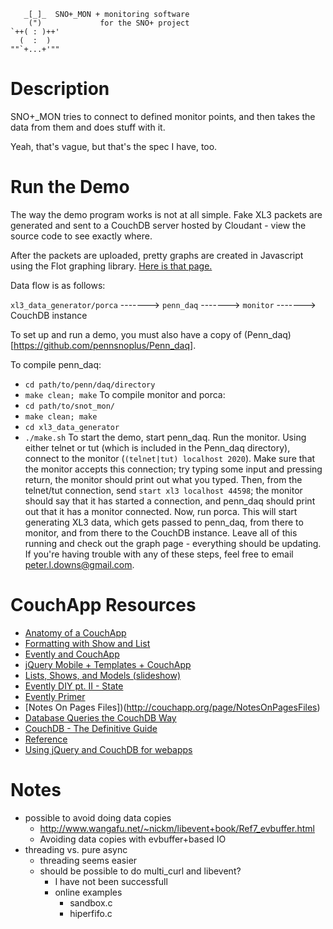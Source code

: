 ```
   _[_]_  SNO+_MON + monitoring software
    (")             for the SNO+ project
`++( : )++'
  (  :  )
""`+...+'"" 
```

# Description #
SNO+_MON tries to connect to defined monitor points, and
then takes the data from them and does stuff with it.

Yeah, that's vague, but that's the spec I have, too.

# Run the Demo #

The way the demo program works is not at all simple.
Fake XL3 packets are generated and sent to a CouchDB
server hosted by Cloudant - view the source code to
see exactly where.

After the packets are uploaded, pretty graphs are created
in Javascript using the Flot graphing library. [Here is that page.](http://snoplus.cloudant.com/pmt_test/_design/grapher/index.html)

Data flow is as follows:

```xl3_data_generator/porca``` -------> ```penn_daq``` -------> ```monitor``` -------> CouchDB instance

To set up and run a demo, you must also have a copy of (Penn_daq)[https://github.com/pennsnoplus/Penn_daq].

To compile penn_daq:
 - ```cd path/to/penn/daq/directory```
 - ```make clean; make```
To compile monitor and porca:
 - ```cd path/to/snot_mon/```
 - ```make clean; make```
 - ```cd xl3_data_generator```
 - ```./make.sh```
To start the demo, start penn_daq. Run the monitor. Using either telnet or tut (which is included in the Penn_daq directory), connect to the monitor (```(telnet|tut) localhost 2020```). Make sure that the monitor accepts this connection; try typing some input and pressing return, the monitor should print out what you typed. Then, from the telnet/tut connection, send ```start xl3 localhost 44598```; the monitor should say that it has started a connection, and penn_daq should print out that it has a monitor connected. Now, run porca. This will start generating XL3 data, which gets passed to penn_daq, from there to monitor, and from there to the CouchDB instance. Leave all of this running and check out the graph page - everything should be updating. If you're having trouble with any of these steps, feel free to email peter.l.downs@gmail.com. 

# CouchApp Resources #
+ [Anatomy of a CouchApp](http://mindeavor.com/blog/the-anatomy-of-a-couchapp)
+ [Formatting with Show and List](http://wiki.apache.org/couchdb/Formatting_with_Show_and_List)
+ [Evently and CouchApp](http://couchapp.couchone.com/docs/_design/docs/index.html#/topic/evently)
+ [jQuery Mobile + Templates + CouchApp](http://custardbelly.com/blog/2010/12/28/jquery-mobile-couchdb-part-3-templates-and-mustache-js/)
+ [Lists, Shows, and Models (slideshow)](http://xerexen.com/posts/lists-shows-and-models)
+ [Evently DIY pt. II - State](http://couchapp.org/page/evently-do-it-yourself-ii-state)
+ [Evently Primer](http://couchapp.org/page/evently-primer)
+ [Notes On Pages Files])(http://couchapp.org/page/NotesOnPagesFiles)
+ [Database Queries the CouchDB Way](http://sitr.us/2009/06/30/database-queries-the-couchdb-way.html)
+ [CouchDB - The Definitive Guide](http://guide.couchdb.org/index.html)
+ [Reference](http://daleharvey.github.com/jquery.couch.js-docs/symbols/%24.couch.db.html)
+ [Using jQuery and CouchDB for webapps](http://blog.edparcell.com/using-jquery-and-couchdb-to-build-a-simple-we)

# Notes #
+ possible to avoid doing data copies
    + http://www.wangafu.net/~nickm/libevent+book/Ref7_evbuffer.html
    + Avoiding data copies with evbuffer+based IO
+ threading vs. pure async
	+ threading seems easier
	+ should be possible to do multi_curl and libevent?
		+ I have not been successfull
		+ online examples
			+ sandbox.c
			+ hiperfifo.c
